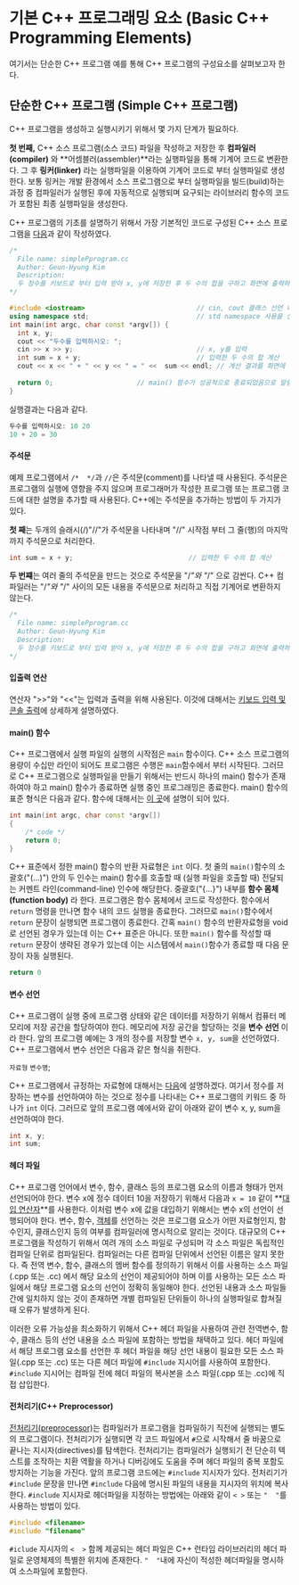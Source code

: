# 기본 C++ 프로그래밍 요소 (Basic C++ Programming Elements)

여기서는 단순한 C++ 프로그램 예를 통해 C++ 프로그램의 구성요소를 살펴보고자 한다. 

##  단순한 C++ 프로그램 (Simple C++ 프로그램)

C++ 프로그램을 생성하고 실행시키기 위해서 몇 가지 단계가 필요하다. 

**첫 번째,** C++ 소스 프로그램(소스 코드) 파일을 작성하고 저장한 후 **컴파일러(compiler)** 와 **어셈블러(assembler)**라는 실행파일을 통해 기계어 코드로 변환한다.
그 후 **링커(linker)** 라는 실행파일을 이용하여 기계어 코드로 부터 실행파일로 생성한다.
보통 링커는 개발 환경에서 소스 프로그램으로 부터 실행파일을 빌드(build)하는 과정 중 컴파일러가 실행된 후에 자동적으로 실행되며 요구되는 라이브러리 함수의 코드가 포함된 최종 실행파일을 생성한다.

 C++ 프로그램의 기초를 설명하기 위해서 가장 기본적인 코드로 구성된 C++ 소스 프로그램을 [다음](../SampleCodes/BasicProgram/simpleProgram.cc)과 같이 작성하였다. 

```C++
/*
  File name: simplePprogram.cc
  Author: Geun-Hyung Kim
  Description:
  두 정수를 키보드로 부터 입력 받아 x, y에 저장한 후 두 수의 합을 구하고 화면에 출력하는 프로그램 
*/

#include <iostream>                            // cin, cout 클래스 선언 내용을 포함
using namespace std;                           // std namespace 사용을 선언
int main(int argc, char const *argv[]) {
  int x, y;
  cout << "두수를 입력하시오: ";  
  cin >> x >> y;                               // x, y를 입력        
  int sum = x + y;                             // 입력한 두 수의 합 계산
  cout << x << " + " << y << " = " <<  sum << endl; // 계산 결과를 화면에 출력
  
  return 0;                     // main() 함수가 성공적으로 종료되었음으로 알림
}
```
실행결과는 다음과 같다.
```C++
두수를 입력하시오: 10 20
10 + 20 = 30
```
#### 주석문
예제 프로그램에서 ```/*  */```과  ```//```은 주석문(comment)를 나타낼 때 사용된다. 주석문은 프로그램의 실행에 영향을 주지 않으며 프로그래머가
작성한 프로그램 또는 프로그램 코드에 대한 설명을 추가할 때 사용된다. 
C++에는 주석문을 추가하는 방법이 두 가지가 있다. 

**첫 째**는 두개의 슬래시(/)"//"가 주석문을 나타내며 "//" 시작점 부터 그 줄(행)의 마지막까지 주석문으로 처리한다. 

``` C++
int sum = x + y;                             // 입력한 두 수의 합 계산 
```

**두 번쨰**는 여러 줄의 주석문을 만드는 것으로 주석문을 "/*"와 "*/" 으로 감싼다. C++ 컴파일러는 "/*"와  "*/" 사이의 모든 내용을 주석문으로 처리하고 직접
기계어로 변환하지 않는다. 

```C++
/*
  File name: simplePprogram.cc
  Author: Geun-Hyung Kim
  Description:
  두 정수를 키보드로 부터 입력 받아 x, y에 저장한 후 두 수의 합을 구하고 화면에 출력하는 프로그램 
*/
```

#### 입출력 연산

연산자 ">>"와 "<<"는 입력과 출력을 위해 사용된다. 이것에 대해서는 [키보드 입력 및 콘솔 출력](./InOut.md)에 상세하게 설명하였다.

#### main() 함수

C++ 프로그램에서 실행 파일의 실행의 시작점은 ``main`` 함수이다. C++ 소스 프로그램의 용량이 수십만 라인이 되어도 프로그램은 수행은 ``main``함수에서 부터 시작된다. 
그러므로 C++ 프로그램으로 실행파일을 만들기 위해서는 반드시 하나의 main() 함수가 존재하여야 하고 main() 함수가 종료하면 실행 중인 프로그래밍은 종료한다. 
main() 함수의 표준 형식은 다음과 같다. 함수에 대해서는 [이 곳](../function/Concept.md)에 설명이 되어 있다.

```C++
int main(int argc, char const *argv[])
{
	/* code */
	return 0;
}
```
C++ 표준에서 정한 main() 함수의 반환 자료형은 ```int``` 이다. 첫 줄의 ```main()```함수의 소괄호("(...)") 안의 두 인수는 main() 함수를 호출할 때
(실행 파일을 호출할 때) 전달되는 커멘트 라인(command-line) 인수에 해당한다. 중괄호("{...}") 내부를 **함수 몸체(function body)** 라 한다.
프로그램은 함수 몸체에서 코드로 작성한다. 함수에서 ```return``` 명령을 만나면 함수 내의 코드 실행을 종료한다. 그러므로 ```main()```함수에서 ```return```
문장이 실행되면 프로그램이 종료한다.
간혹 ```main()``` 함수의 반환자료형을 void로 선언된 경우가 있는데 이는 C++ 표준은 아니다. 
또한 ```main()``` 함수를 작성할 때 ```return``` 문장이 생략된 경우가 있는데 이는 시스템에서 ```main()```함수가 종료할 때 다음 문장이 자동 실행된다.

```C++
return 0 
```

#### 변수 선언
C++ 프로그램이 실행 중에 프로그램 상태와 같은 데이터를 저장하기 위해서 컴퓨터 메모리에 저장 공간을 할당하여야 한다. 메모리에 저장 공간을 할당하는 것을 **변수 선언** 이라 한다. 
앞의 프로그램 예에는 3 개의 정수를 저장할  변수 ```x, y, sum```을 선언하였다.
C++ 프로그램에서 변수 선언은 다음과 같은 형식을 취한다.

```자료형``` ```변수명```;

C++ 프로그램에서 규정하는 자료형에 대해서는 [다음](../BasicProgramming/Data_and_Variables.md)에 설명하겠다. 여기서 정수를 저장하는 변수를 선언하여야 하는 것으로 
정수를 나타내는 C++ 프로그램의 키워드 중 하나가 ```int``` 이다.
그러므로 앞의 프로그램 예에서와 같이 아래와 같이 변수 x, y, sum을 선언하여야 한다.

```C++
int x, y;
int sum;
```

#### 헤더 파일 

C++ 프로그램 언어에서 변수, 함수, 클래스 등의 프로그램 요소의 이름과 형태가 먼저 선언되어야 한다. 변수 x에 정수 데이터 10을 저장하기 위해서 다음과 ```x = 10``` 같이 **[대입 연산자](../BasicProgramming/Operators.md)**를 사용한다. 이처럼 변수 x에 값을 대입하기 위해서는 변수 x의 선언이 선행되어야 한다.
변수, 함수, [객체](../Class/Objects.md)를 선언하는 것은 프로그램 요소가 어떤 자료형인지, 함수인지, 클래스인지 등의 여부를 컴파일러에 명시적으로 알리는 것이다.
대규모의 C++ 프로그램을 작성하기 위해서 여려 개의 소스 파일로 구성되머 각 소스 파일은 독립적인 컴파일 단위로 컴파일된다. 
컴파일러는 다른 컴파일 단위에서 선언된 이름은 알지 못한다. 즉 전역 변수, 함수, 클래스의 멤버 함수를 정의하기 위해서 이를 사용하는 소스 파일(.cpp 또는 .cc) 에서 해당 요소의 선언이 제공되어야 하며 이를 사용하는 모든 소스 파일에서 해당 프로그램 요소의 선언이 정확히 동일해야 한다. 선언된 내용과 소스 파일들 간에 일치하지 않는 것이 존재하면 
개별 컴파일된 단위들이 하나의 실행파일로 합쳐질 때 오류가 발생하게 된다. 

이러한 오류 가능성을 최소화하기 위해서 C++ 헤더 파일을 사용하여 관련 전역변수, 함수, 클래스 등의 선언 내용을 소스 파일에 포함하는 방법을 채택하고 있다. 헤더 파일에서
해당 프로그램 요소를 선언한 후 헤더 파일을 해당 선언 내용이 필요한 모든 소스 파일(.cpp 또는 .cc) 또는 다른 헤더 파일에 ```#include``` 지시어를 사용하여 포함한다. 
```#include``` 지시어는 컴파일 전에 헤더 파일의 복사본을 소스 파일(.cpp 또는 .cc)에 직접 삽입한다. 

#### 전처리기(C++ Preprocessor)

[전처리기(preprocessor)](./Preprocessor.md)는 컴파일러가 프로그램을 컴파일하기 직전에 실행되는 별도의 프로그램이다. 전처리기가 실행되면 각 코드 파일에서 ```#```으로 시작해서 줄 바꿈으로 끝나는 지시자(directives)를 탐색한다. 전처리기는 컴파일러가 실행되기 전 단순히 텍스트를 조작하는 치환 역활을 하거나 디버깅에도 도움을 주며 헤더 파일의 중복 포함도 방지하는 기능을 가진다.
앞의 프로그램 코드에는 ```#include``` 지시자가 있다. 전처리기가 ```#include``` 문장을 만나면 ```#include``` 다음에 명시된 파일의 내용을 지시자의 위치에 복사한다. ```#include``` 지시자로 헤더파일을 지정하는 방법에는 아래와 같이 ```< >``` 또는 ```"  "```를 사용하는 방법이 있다.

```C++
#include <filename>
#include "filename"
```
```#iclude``` 지시자의 ```<  >``` 함께 제공되는 헤더 파일은 C++ 런타임 라이브러리의 헤더 파일로 운영체제의 특별한 위치에 존재한다. ```"  "```내에
자신이 적성한 헤더파일을 명시하여 소스파일에 포함한다. 


